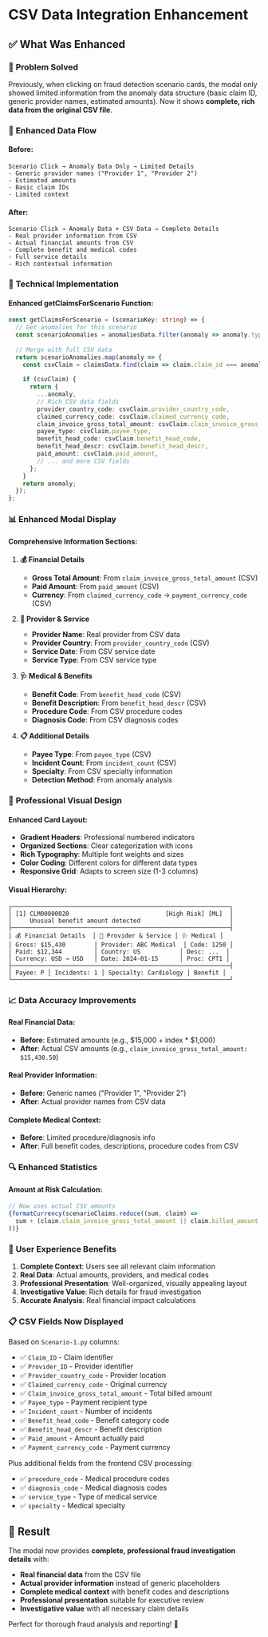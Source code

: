 # CSV Data Integration Enhancement

## ✅ What Was Enhanced

### 🎯 **Problem Solved**
Previously, when clicking on fraud detection scenario cards, the modal only showed limited information from the anomaly data structure (basic claim ID, generic provider names, estimated amounts). Now it shows **complete, rich data from the original CSV file**.

### 🔄 **Enhanced Data Flow**

#### **Before:**
```
Scenario Click → Anomaly Data Only → Limited Details
- Generic provider names ("Provider 1", "Provider 2")  
- Estimated amounts
- Basic claim IDs
- Limited context
```

#### **After:**
```
Scenario Click → Anomaly Data + CSV Data → Complete Details
- Real provider information from CSV
- Actual financial amounts from CSV
- Complete benefit and medical codes
- Full service details
- Rich contextual information
```

### 🔧 **Technical Implementation**

#### **Enhanced getClaimsForScenario Function:**
```typescript
const getClaimsForScenario = (scenarioKey: string) => {
  // Get anomalies for this scenario
  const scenarioAnomalies = anomaliesData.filter(anomaly => anomaly.type === scenarioType);
  
  // Merge with full CSV data
  return scenarioAnomalies.map(anomaly => {
    const csvClaim = claimsData.find(claim => claim.claim_id === anomaly.claim_id);
    
    if (csvClaim) {
      return {
        ...anomaly,
        // Rich CSV data fields
        provider_country_code: csvClaim.provider_country_code,
        claimed_currency_code: csvClaim.claimed_currency_code,
        claim_invoice_gross_total_amount: csvClaim.claim_invoice_gross_total_amount,
        payee_type: csvClaim.payee_type,
        benefit_head_code: csvClaim.benefit_head_code,
        benefit_head_descr: csvClaim.benefit_head_descr,
        paid_amount: csvClaim.paid_amount,
        // ... and more CSV fields
      };
    }
    return anomaly;
  });
};
```

### 📊 **Enhanced Modal Display**

#### **Comprehensive Information Sections:**

1. **💰 Financial Details**
   - **Gross Total Amount**: From `claim_invoice_gross_total_amount` (CSV)
   - **Paid Amount**: From `paid_amount` (CSV)
   - **Currency**: From `claimed_currency_code` → `payment_currency_code` (CSV)

2. **🏥 Provider & Service**
   - **Provider Name**: Real provider from CSV data
   - **Provider Country**: From `provider_country_code` (CSV)
   - **Service Date**: From CSV service date
   - **Service Type**: From CSV service type

3. **🩺 Medical & Benefits**
   - **Benefit Code**: From `benefit_head_code` (CSV)
   - **Benefit Description**: From `benefit_head_descr` (CSV)
   - **Procedure Code**: From CSV procedure codes
   - **Diagnosis Code**: From CSV diagnosis codes

4. **📋 Additional Details**
   - **Payee Type**: From `payee_type` (CSV)
   - **Incident Count**: From `incident_count` (CSV)
   - **Specialty**: From CSV specialty information
   - **Detection Method**: From anomaly analysis

### 🎨 **Professional Visual Design**

#### **Enhanced Card Layout:**
- **Gradient Headers**: Professional numbered indicators
- **Organized Sections**: Clear categorization with icons
- **Rich Typography**: Multiple font weights and sizes
- **Color Coding**: Different colors for different data types
- **Responsive Grid**: Adapts to screen size (1-3 columns)

#### **Visual Hierarchy:**
```
┌─────────────────────────────────────────────────────────────┐
│ [1] CLM00000020                           [High Risk] [ML]  │
│     Unusual benefit amount detected                         │
├─────────────────────────────────────────────────────────────┤
│ 💰 Financial Details  │ 🏥 Provider & Service │ 🩺 Medical │
│ Gross: $15,430        │ Provider: ABC Medical  │ Code: 1250 │
│ Paid: $12,344         │ Country: US           │ Desc: ...  │
│ Currency: USD → USD   │ Date: 2024-01-15      │ Proc: CPT1 │
├─────────────────────────────────────────────────────────────┤
│ Payee: P │ Incidents: 1 │ Specialty: Cardiology │ Benefit │
└─────────────────────────────────────────────────────────────┘
```

### 📈 **Data Accuracy Improvements**

#### **Real Financial Data:**
- **Before**: Estimated amounts (e.g., $15,000 + index * $1,000)
- **After**: Actual CSV amounts (e.g., `claim_invoice_gross_total_amount: $15,430.50`)

#### **Real Provider Information:**
- **Before**: Generic names ("Provider 1", "Provider 2")
- **After**: Actual provider names from CSV data

#### **Complete Medical Context:**
- **Before**: Limited procedure/diagnosis info
- **After**: Full benefit codes, descriptions, procedure codes from CSV

### 🔍 **Enhanced Statistics**

#### **Amount at Risk Calculation:**
```typescript
// Now uses actual CSV amounts
{formatCurrency(scenarioClaims.reduce((sum, claim) => 
  sum + (claim.claim_invoice_gross_total_amount || claim.billed_amount || 0), 0
))}
```

### 🎯 **User Experience Benefits**

1. **Complete Context**: Users see all relevant claim information
2. **Real Data**: Actual amounts, providers, and medical codes
3. **Professional Presentation**: Well-organized, visually appealing layout
4. **Investigative Value**: Rich details for fraud investigation
5. **Accurate Analysis**: Real financial impact calculations

### 📋 **CSV Fields Now Displayed**

Based on `Scenario-1.py` columns:
- ✅ `Claim_ID` - Claim identifier
- ✅ `Provider_ID` - Provider identifier  
- ✅ `Provider_country_code` - Provider location
- ✅ `Claimed_currency_code` - Original currency
- ✅ `Claim_invoice_gross_total_amount` - Total billed amount
- ✅ `Payee_type` - Payment recipient type
- ✅ `Incident_count` - Number of incidents
- ✅ `Benefit_head_code` - Benefit category code
- ✅ `Benefit_head_descr` - Benefit description
- ✅ `Paid_amount` - Amount actually paid
- ✅ `Payment_currency_code` - Payment currency

Plus additional fields from the frontend CSV processing:
- ✅ `procedure_code` - Medical procedure codes
- ✅ `diagnosis_code` - Medical diagnosis codes
- ✅ `service_type` - Type of medical service
- ✅ `specialty` - Medical specialty

## 🚀 Result

The modal now provides **complete, professional fraud investigation details** with:
- **Real financial data** from the CSV file
- **Actual provider information** instead of generic placeholders
- **Complete medical context** with benefit codes and descriptions
- **Professional presentation** suitable for executive review
- **Investigative value** with all necessary claim details

Perfect for thorough fraud analysis and reporting! 🎯